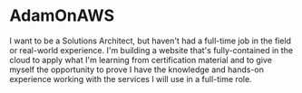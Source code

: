 # AdamOnAWS

I want to be a Solutions Architect, but haven't had a full-time job in the field or real-world experience. I'm building a website that's fully-contained in the cloud to apply what I'm learning from certification material and to give myself the opportunity to prove I have the knowledge and hands-on experience working with the services I will use in a full-time role.
